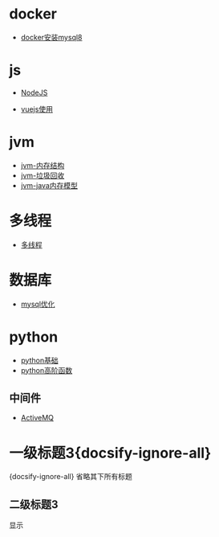 # docker

- [docker安装mysql8](/docker/docker安装mysql8.md)

# js

- [NodeJS](/js/NodeJS.md)

- [vuejs使用](/js/vuejs.md)

# jvm

- [jvm-内存结构](/jvm/jvm-内存结构.md)
- [jvm-垃圾回收](/jvm/jvm-垃圾回收.md)
- [jvm-java内存模型](/jvm/jvm-java内存模型.md)
# 多线程

- [多线程](/多线程/多线程.md)

# 数据库

- [mysql优化](/数据库/mysql优化.md)

# python

- [python基础](/python/python.md)
- [python高阶函数](/python/python高阶函数.md)



## 中间件

- [ActiveMQ](/中间件/ActiveMQ.md)

# 一级标题3{docsify-ignore-all}

{docsify-ignore-all} 省略其下所有标题

## 二级标题3

显示
